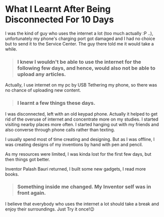<!---
layout: post
title: What I Learnt After Being Disconnected For 10 Days
cover:  assets/images/after-dis.jpg
navigation: True
tags: [Internet, Experience]
class: post-template
author: bauripalash
--->

# What I Learnt After Being Disconnected For 10 Days

I was the kind of guy who uses the internet a lot (too much actually :P ..), unfortunately my phone's charging port got damaged and I had no choice but to send it to the Service Center. The guy there told me it would take a while.

> ### I knew I wouldn't be able to use the internet for the following few days, and hence, would also not be able to upload any articles.

Actually, I use internet on my pc by USB Tethering my phone, so there was no chance of uploading new content.

> ### I learnt a few things these days.

I was disconnected, left with an old keypad phone. Actually it helped to get rid of the overuse of internet and concentrate more on my studies. I started visiting nearby places more often.  I started hanging out with my friends and also converse through phone calls rather than texting.

I usually spend most of time creating and designing. But as I was offline, I was creating designs of my inventions by hand with pen and pencil. 

As my resources were limited, I was kinda lost for the first few days, but then things got better.

Inventor Palash Bauri returned, I built some new gadgets, I read more books.

> ### Something inside me changed. My Inventor self was in front again.

I believe that everybody who uses the internet a lot should take a break and enjoy their surroundings. Just Try it once!😉
